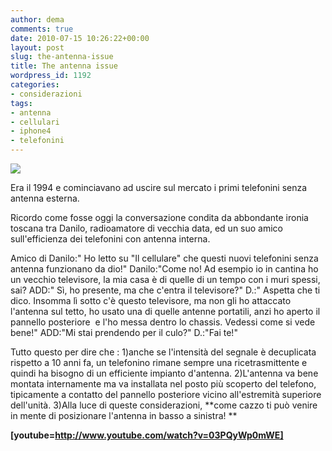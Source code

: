 ```yaml
---
author: dema
comments: true
date: 2010-07-15 10:26:22+00:00
layout: post
slug: the-antenna-issue
title: The antenna issue
wordpress_id: 1192
categories:
- considerazioni
tags:
- antenna
- cellulari
- iphone4
- telefonini
---
```


[![](http://dema.tv/wp-content/uploads/2010/07/oldphone1.jpg)](http://dema.tv/wp-content/uploads/2010/07/oldphone1.jpg)

Era il 1994 e cominciavano ad uscire sul mercato i primi telefonini senza antenna esterna.

Ricordo come fosse oggi la conversazione condita da abbondante ironia toscana tra Danilo, radioamatore di vecchia data, ed un suo amico sull'efficienza dei telefonini con antenna interna.

Amico di Danilo:" Ho letto su "Il cellulare" che questi nuovi telefonini senza antenna funzionano da dio!"
Danilo:"Come no! Ad esempio io in cantina ho un vecchio televisore, la mia casa è di quelle di un tempo con i muri spessi, sai?
ADD:" Sì, ho presente, ma che c'entra il televisore?"
D.:" Aspetta che ti dico. Insomma lì sotto c'è questo televisore, ma non gli ho attaccato l'antenna sul tetto, ho usato una di quelle antenne portatili, anzi ho aperto il pannello posteriore  e l'ho messa dentro lo chassis. Vedessi come si vede bene!"
ADD:"Mi stai prendendo per il culo?"
D.:"Fai te!"

Tutto questo per dire che :
1)anche se l'intensità del segnale è decuplicata rispetto a 10 anni fa, un telefonino rimane sempre una ricetrasmittente e quindi ha bisogno di un efficiente impianto d'antenna.
2)L'antenna va bene montata internamente ma va installata nel posto più scoperto del telefono, tipicamente a contatto del pannello posteriore vicino all'estremità superiore dell'unità.
3)Alla luce di queste considerazioni, **come cazzo ti può venire in mente di posizionare l'antenna in basso a sinistra! **

**[youtube=http://www.youtube.com/watch?v=03PQyWp0mWE]**
